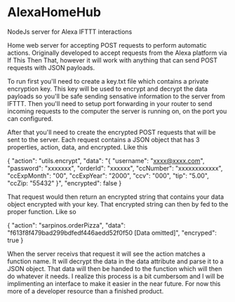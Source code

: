 # AlexaHomeHub
NodeJs server for Alexa IFTTT interactions

Home web server for accepting POST requests to perform automatic actions. Originally developed to accept requests from the
Alexa platform via If This Then That, however it will work with anything that can send POST requests with JSON payloads.

To run first you'll need to create a key.txt file which contains a private encryption key. This key will be used to encrypt and 
decrypt the data payloads so you'll be safe sending sensative information to the server from IFTTT. Then you'll need to setup port
forwarding in your router to send incoming requests to the computer the server is running on, on the port you can configured.

After that you'll need to create the encrypted POST requests that will be sent to the server. Each request contains a JSON object that
has 3 properties, action, data, and encrypted. Like this

{
	"action": "utils.encrypt",
	"data": "{ \"username\": \"xxxx@xxxx.com\",
	           \"password\": \"xxxxxxx\", 
	           \"orderId\": \"xxxxxx\", 
	           \"ccNumber\": \"xxxxxxxxxxxx\", 
	           \"ccExpMonth\": \"00\",
	           \"ccExpYear\": \"2000\", 
	           \"ccv\": \"000\", 
	           \"tip\": \"5.00\", 
	           \"ccZip: \"55432\" }",
	"encrypted": false
} 

That request would then return an encrypted string that contains your data object encrypted with your key. That encrypted string can then
by fed to the proper function. Like so

{
	"action": "sarpinos.orderPizza",
	"data": "f613f8f479bad299bdfedf446aedd52f0f50 [Data omitted]",
	"encryped": true
}

When the server receivs that request it will see the action matches a function name. It will decrypt the data in the data attribute and parse it
to a JSON object. That data will then be handed to the function which will then do whatever it needs. I realize this process is a bit cumbersom and I will
be implimenting an interface to make it easier in the near future. For now this more of a developer resource than a finished product. 
